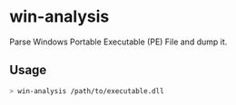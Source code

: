 # win-analysis

Parse Windows Portable Executable (PE) File and dump it.


## Usage

```bash
> win-analysis /path/to/executable.dll
```